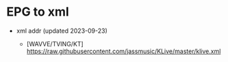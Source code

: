 # EPG to xml

* xml addr (updated 2023-09-23)

  - [WAVVE/TVING/KT]
    https://raw.githubusercontent.com/jassmusic/KLive/master/klive.xml

